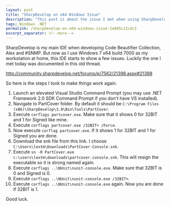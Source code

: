 ```yaml
---
layout: post
title: "SharpDevelop on x64 Windows Issue"
description: "This post is about the issue I met when using SharpDevelop on Windows 7 x64 build 7000."
tags: Windows .NET
permalink: /sharpdevelop-on-x64-windows-issue-2e845c12cdc1
excerpt_separator: <!--more-->
---
```

SharpDevelop is my main IDE when developing Code Beautifier Collection, Alex and #SNMP. But now as I use Windows 7 x64 build 7000 as my workstation at home, this IDE starts to show a few issues. Luckily the one I met today was documented in this old thread.

http://community.sharpdevelop.net/forums/p/7562/21398.aspx#21398
<!--more-->

So here is the steps I took to make things work again.

1. Launch an elevated Visual Studio Command Prompt (you may use .NET Framework 2.0 SDK Command Prompt if you don't have VS installed).
1. Navigate to PartCover folder. By default it should be `C:\Program Files (x86)\SharpDevelop\3.0\Bin\Tools\PartCover`.
1. Execute `corflags partcover.exe`. Make sure that it shows 0 for 32BIT and 1 for Signed like mine.
1. Execute `corflags partcover.exe /32BIT+ /Force`.
1. Now execute `corflag partcover.exe`. If it shows 1 for 32BIT and 1 for Signed you are done.
1. Download the snk file from this link. I choose `C:\Users\lextm\Downloads\PartCover.Console.snk`.
1. Execute `sn -R PartCover.exe c:\users\lextm\downloads\partcover.console.snk`. This will resign the executable so it is strong named again.
1. Execute `corflags ..\NUnit\nunit-console.exe`. Make sure that 32BIT is 0 and Signed is 0.
1. Execute `corflags ..\NUnit\nunit-console.exe /32BIT+`.
1. Execute `corflags ..\NUnit\nunit-console.exe` again. Now you are done if 32BIT is 1.

Good luck.
